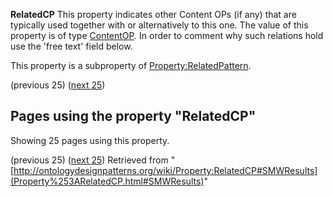 __RelatedCP__
This property indicates other Content OPs (if any) that are typically used together with or alternatively to this one. The value of this property is of type [ContentOP](../Category/ContentOP "Category:ContentOP"). In order to comment why such relations hold use the 'free text' field below. 


This property is a subproperty of [Property:RelatedPattern](../Property/RelatedPattern "Property:RelatedPattern").


  



  





  

(previous 25) ([next 25](http://ontologydesignpatterns.org/wiki/index.php?title=Property:RelatedCP&from=Notepattern#SMWResults "Property:RelatedCP"))
## Pages using the property "RelatedCP"


Showing 25 pages using this property.


(previous 25) ([next 25](http://ontologydesignpatterns.org/wiki/index.php?title=Property:RelatedCP&from=Notepattern#SMWResults "Property:RelatedCP"))
Retrieved from "[http://ontologydesignpatterns.org/wiki/Property:RelatedCP#SMWResults](Property%253ARelatedCP.html#SMWResults)"
